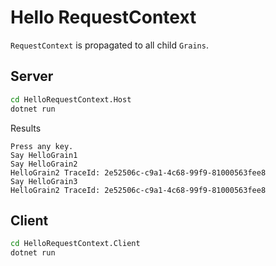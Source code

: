 # Hello RequestContext

`RequestContext` is propagated to all child `Grains`.

## Server

```bash
cd HelloRequestContext.Host
dotnet run
```

Results
```
Press any key.
Say HelloGrain1
Say HelloGrain2
HelloGrain2 TraceId: 2e52506c-c9a1-4c68-99f9-81000563fee8
Say HelloGrain3
HelloGrain2 TraceId: 2e52506c-c9a1-4c68-99f9-81000563fee8
```

## Client

```bash
cd HelloRequestContext.Client
dotnet run
```